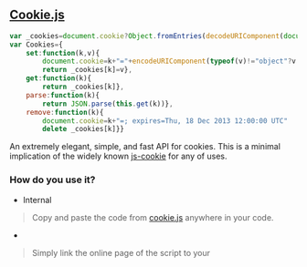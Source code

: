 ## [Cookie.js](https://github.com/BartenderWinery/JS-Storage/blob/main/cookies.js)
```javascript
var _cookies=document.cookie?Object.fromEntries(decodeURIComponent(document.cookie).split("; ").map((m)=>{m=m.split("=");return[m[0],m[1]]})):{}
var Cookies={
    set:function(k,v){
        document.cookie=k+"="+encodeURIComponent(typeof(v)!="object"?v:JSON.stringify(v))
        return _cookies[k]=v},
    get:function(k){
        return _cookies[k]},
    parse:function(k){
        return JSON.parse(this.get(k))},
    remove:function(k){
        document.cookie=k+"=; expires=Thu, 18 Dec 2013 12:00:00 UTC"
        delete _cookies[k]}}
```
An extremely elegant, simple, and fast API for cookies. This is a minimal implication of the widely known [js-cookie](https://github.com/js-cookie/js-cookie) for any of uses.
### How do you use it?
* Internal
> Copy and paste the code from [cookie.js](https://github.com/BartenderWinery/JS-Storage/blob/main/cookies.js) anywhere in your code.
* <script src="-Not uploaded yet-"></script>
> Simply link the online page of the script to your <script> source; can be very insecure as I could change the code to anything i'd like. It's recommended to use internal.
* Imported - Coming in the future
> This method is not yet done, it's just too simple to import by itself 
